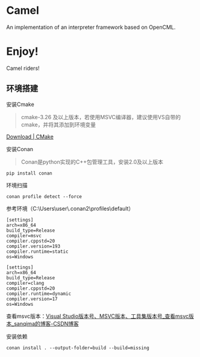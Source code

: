 # Camel
An implementation of an interpreter framework based on OpenCML.

# Enjoy!
Camel riders!

## 环境搭建

安装Cmake

> cmake-3.26 及以上版本，若使用MSVC编译器，建议使用VS自带的cmake，并将其添加到环境变量

[Download | CMake](https://cmake.org/download/)

安装Conan

> Conan是python实现的C++包管理工具，安装2.0及以上版本

```
pip install conan
```

环境扫描

```
conan profile detect --force
```

参考环境（C:\Users\user\\.conan2\profiles\default）

```MSVC
[settings]
arch=x86_64
build_type=Release
compiler=msvc
compiler.cppstd=20
compiler.version=193
compiler.runtime=static
os=Windows
```

```Clang
[settings]
arch=x86_64
build_type=Release
compiler=clang
compiler.cppstd=20
compiler.runtime=dynamic
compiler.version=17
os=Windows
```

查看msvc版本：[Visual Studio版本号、MSVC版本、工具集版本号_查看msvc版本_sanqima的博客-CSDN博客](https://blog.csdn.net/sanqima/article/details/117849324)

安装依赖

```
conan install . --output-folder=build --build=missing
```

